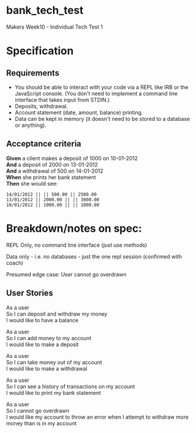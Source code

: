 # bank_tech_test
Makers Week10 - Individual Tech Test 1

# Specification #

## Requirements ##

- You should be able to interact with your code via a REPL like IRB or the JavaScript console. (You don't need to implement a command line interface that takes input from STDIN.)
- Deposits, withdrawal. 
- Account statement (date, amount, balance) printing.
- Data can be kept in memory (it doesn't need to be stored to a database or anything).

## Acceptance criteria ##

**Given** a client makes a deposit of 1000 on 10-01-2012  
**And** a deposit of 2000 on 13-01-2012  
**And** a withdrawal of 500 on 14-01-2012  
**When** she prints her bank statement  
**Then** she would see:  

```date || credit || debit || balance
14/01/2012 || || 500.00 || 2500.00
13/01/2012 || 2000.00 || || 3000.00
10/01/2012 || 1000.00 || || 1000.00
```

# Breakdown/notes on spec: #

REPL Only, no command line interface (just use methods)

Data only - i.e. no databases - just the one repl session (confirmed with coach)

Presumed edge case: User cannot go overdrawn

## User Stories ##

As a user  
So I can deposit and withdraw my money  
I would like to have a balance  

As a user  
So I can add money to my account  
I would like to make a deposit  

As a user  
So I can take money out of my account  
I would like to make a withdrawal  

As a user  
So I can see a history of transactions on my account  
I would like to print my bank statement 

As a user  
So I cannot go overdrawn  
I would like my account to throw an error when I attempt to withdraw more money than is in my account    

